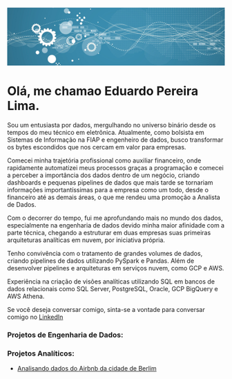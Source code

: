<p align="center">
  <img src="banner.png" >
</p>

# Olá, me chamao Eduardo Pereira Lima.

Sou um entusiasta por dados, mergulhando no universo binário desde os tempos do meu técnico em eletrônica. Atualmente, como bolsista em Sistemas de Informação na FIAP e engenheiro de dados, busco transformar os bytes escondidos que nos cercam em valor para empresas.

Comecei minha trajetória profissional como auxiliar financeiro, onde rapidamente automatizei meus processos graças a programação e comecei a perceber a importância dos dados dentro de um negócio, criando dashboards e pequenas pipelines de dados que mais tarde se tornariam informações importantíssimas para a empresa como um todo, desde o financeiro até as demais áreas, o que me rendeu uma promoção a Analista de Dados.

Com o decorrer do tempo, fui me aprofundando mais no mundo dos dados, especialmente na engenharia de dados devido minha maior afinidade com a parte técnica, chegando a estruturar em duas empresas suas primeiras arquiteturas analíticas em nuvem, por iniciativa própria. 

Tenho convivência com o tratamento de grandes volumes de dados, criando pipelines de dados utilizando PySpark e Pandas. Além de desenvolver pipelines e arquiteturas em serviços nuvem, como GCP e AWS.

Experiência na criação de visões analíticas utilizando SQL em bancos de dados relacionais como SQL Server, PostgreSQL, Oracle, GCP BigQuery e AWS Athena. 

Se você deseja conversar comigo, sinta-se a vontade para conversar comigo no [LinkedIn](https://www.linkedin.com/in/eduardo-pe-lima/)

### Projetos de Engenharia de Dados:


### Projetos Analíticos:
* [Analisando dados do Airbnb da cidade de Berlim](https://github.com/EduardoPeLima/analises_exploratorias_de_dados/blob/main/airbnb_estudo_berlim/airbnb_analise_exploratoria.ipynb)




